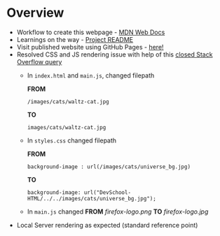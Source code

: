 # Overview
- Workflow to create this webpage - [MDN Web Docs](https://developer.mozilla.org/en-US/docs/Learn/Getting_started_with_the_web/)
- Learnings on the way - [Project README](https://github.com/prak112/DevSchool-HTML#topics-learned)
- Visit published website using GitHub Pages - <a href="https://prak112.github.io/DevSchool-HTML" target="_blank" rel="noopener">here!</a>
- Resolved CSS and JS rendering issue with help of this [closed Stack Overflow query](https://stackoverflow.com/questions/52003005/css-not-working-on-github-pages)
    - In `index.html` and `main.js`, changed filepath 
    
        **FROM** 
        ```
        /images/cats/waltz-cat.jpg
        ```
        **TO** 
        ```
        images/cats/waltz-cat.jpg
        ```
    - In `styles.css` changed filepath

        **FROM**  
        ```
        background-image : url(/images/cats/universe_bg.jpg)
        ```  
        **TO** 
        ```
        background-image: url("DevSchool-HTML/../../images/cats/universe_bg.jpg");
        ```
    - In `main.js` changed **FROM**
    *firefox-logo.png* **TO** *firefox-logo.jpg*
- Local Server rendering as expected (standard reference point)
